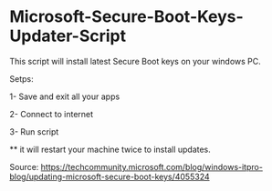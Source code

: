 # Microsoft-Secure-Boot-Keys-Updater-Script
This script will install latest Secure Boot keys on your windows PC.

Setps:

1- Save and exit all your apps

2- Connect to internet

3- Run script

** it will restart your machine twice to install updates.


Source:
https://techcommunity.microsoft.com/blog/windows-itpro-blog/updating-microsoft-secure-boot-keys/4055324
